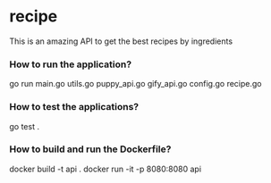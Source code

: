 # recipe
This is an amazing API to get the best recipes by ingredients 

### How to run the application?
go run main.go utils.go puppy_api.go gify_api.go config.go recipe.go

### How to test the applications?
go test .

### How to build and run the Dockerfile?
docker build -t api .
docker run -it -p 8080:8080 api

